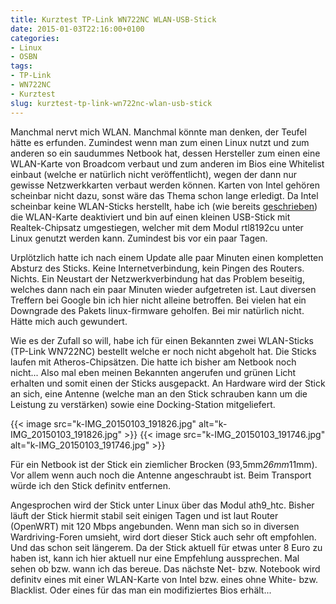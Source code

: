 ```yaml
---
title: Kurztest TP-Link WN722NC WLAN-USB-Stick
date: 2015-01-03T22:16:00+0100
categories:
- Linux
- OSBN
tags:
- TP-Link
- WN722NC
- Kurztest
slug: kurztest-tp-link-wn722nc-wlan-usb-stick
---
```

Manchmal nervt mich WLAN. Manchmal könnte man denken, der Teufel hätte es erfunden. Zumindest wenn man zum einen Linux nutzt und zum anderen so ein saudummes Netbook hat, dessen Hersteller zum einen eine WLAN-Karte von Broadcom verbaut und zum anderen im Bios eine Whitelist einbaut (welche er natürlich nicht veröffentlicht), wegen der dann nur gewisse Netzwerkkarten verbaut werden können. Karten von Intel gehören scheinbar nicht dazu, sonst wäre das Thema schon lange erledigt. Da Intel scheinbar keine WLAN-Sticks herstellt, habe ich (wie bereits [geschrieben](/mein-netbook-ist-endlich-broadcom-frei/)) die WLAN-Karte deaktiviert und bin auf einen kleinen USB-Stick mit Realtek-Chipsatz umgestiegen, welcher mit dem Modul rtl8192cu unter Linux genutzt werden kann. Zumindest bis vor ein paar Tagen.

Urplötzlich hatte ich nach einem Update alle paar Minuten einen kompletten Absturz des Sticks. Keine Internetverbindung, kein Pingen des Routers. Nichts. Ein Neustart der Netzwerkverbindung hat das Problem beseitig, welches dann nach ein paar Minuten wieder aufgetreten ist. Laut diversen Treffern bei Google bin ich hier nicht alleine betroffen. Bei vielen hat ein Downgrade des Pakets linux-firmware geholfen. Bei mir natürlich nicht. Hätte mich auch gewundert.

Wie es der Zufall so will, habe ich für einen Bekannten zwei WLAN-Sticks (TP-Link WN722NC) bestellt welche er noch nicht abgeholt hat. Die Sticks laufen mit Atheros-Chipsätzen. Die hatte ich bisher am Netbook noch nicht... Also mal eben meinen Bekannten angerufen und grünen Licht erhalten und somit einen der Sticks ausgepackt. An Hardware wird der Stick an sich, eine Antenne (welche man an den Stick schrauben kann um die Leistung zu verstärken) sowie eine Docking-Station mitgeliefert.

{{< image src="k-IMG_20150103_191826.jpg" alt="k-IMG_20150103_191826.jpg" >}} {{< image src="k-IMG_20150103_191746.jpg" alt="k-IMG_20150103_191746.jpg" >}}

Für ein Netbook ist der Stick ein ziemlicher Brocken (93,5mm*26mm*11mm). Vor allem wenn auch noch die Antenne angeschraubt ist. Beim Transport würde ich den Stick definitv entfernen.

Angesprochen wird der Stick unter Linux über das Modul ath9_htc. Bisher läuft der Stick hiermit stabil seit einigen Tagen und ist laut Router (OpenWRT) mit 120 Mbps angebunden. Wenn man sich so in diversen Wardriving-Foren umsieht, wird dort dieser Stick auch sehr oft empfohlen. Und das schon seit längerem. Da der Stick aktuell für etwas unter 8 Euro zu haben ist, kann ich hier aktuell nur eine Empfehlung aussprechen. Mal sehen ob bzw. wann ich das bereue. Das nächste Net- bzw. Notebook wird definitv eines mit einer WLAN-Karte von Intel bzw. eines ohne White- bzw. Blacklist. Oder eines für das man ein modifiziertes Bios erhält...
